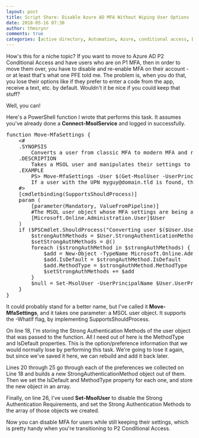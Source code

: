 ```yaml
---
layout: post
title: Script Share: Disable Azure AD MFA Without Wiping User Options
date: 2018-05-16 07:30
author: thmsrynr
comments: true
categories: [active directory, Automation, Azure, conditional access, DevOps, mfa, msol, msonline, PowerShell, powershell, user management]
---
```

How's this for a niche topic? If you want to move to Azure AD P2 Conditional Access and have users who are on P1 MFA, then in order to move them over, you have to disable and re-enable MFA on their account - or at least that's what one PFE told me. The problem is, when you do that, you lose their options like if they prefer to enter a code from the app, receive a text, etc. by default. Wouldn't it be nice if you could keep that stuff?

Well, you can!

<!--more-->

Here's a PowerShell function I wrote that performs this task. It assumes you've already done a <strong>Connect-MsolService</strong> and logged in successfully.
<pre class="lang:default decode:true ">function Move-MfaSettings {
    &lt;#
    .SYNOPSIS
        Converts a user from classic MFA to modern MFA and retains their settings.
    .DESCRIPTION
        Takes a MSOL user and manipulates their settings to engage modern MFA without overwriting their current preferences.
    .EXAMPLE
        PS&gt; Move-MfaSettings -User $(Get-MsolUser -UserPrincipalName myguy@domain.tld) 
        If a user with the UPN myguy@domain.tld is found, the MFA settings will be updated.
    #&gt;
    [cmdletbinding(SupportsShouldProcess)]
    param (
        [parameter(Mandatory, ValueFromPipeline)]
        #The MSOL user object whose MFA settings are being adjusted
        [Microsoft.Online.Administration.User]$User
    )
    if ($PSCmdlet.ShouldProcess("Converting user $($User.UserPrincipalName) from classic MFA to modern MFA")) {
        $strongAuthMethods = $User.StrongAuthenticationMethods | Select-Object MethodType, IsDefault
        $setStrongAuthMethods = @()
        foreach ($strongAuthMethod in $strongAuthMethods) {
            $add = New-Object -TypeName Microsoft.Online.Administration.StrongAuthenticationMethod
            $add.IsDefault = $strongAuthMethod.IsDefault
            $add.MethodType = $strongAuthMethod.MethodType
            $setStrongAuthMethods += $add
        }
        $null = Set-MsolUser -UserPrincipalName $User.UserPrincipalName -StrongAuthenticationRequirements @() -StrongAuthenticationMethods $setStrongAuthMethods
    }
}</pre>
It could probably stand for a better name, but I've called it <strong>Move-MfaSettings</strong>, and it takes one parameter: a MSOL user object. It supports the -WhatIf flag, by implementing SupportsShouldProcess.

On line 18, I'm storing the Strong Authentication Methods of the user object that was passed to the function. All I need out of here is the MethodType and IsDefault properties. This is the option/preference information that we would normally lose by performing this task. We're going to lose it again, but since we've saved it here, we can rebuild and add it back later.

Lines 20 through 25 go through each of the preferences we collected on Line 18 and builds a new StrongAuthenticationMethod object out of them. Then we set the IsDefault and MethodType property for each one, and store the new object in an array.

Finally, on line 26, I've used <strong>Set-MsolUser</strong> to disable the Strong Authentication Requirements, and set the Strong Authentication Methods to the array of those objects we created.

Now you can disable MFA for users while still keeping their settings, which is pretty handy when you're transitioning to P2 Conditional Access.
